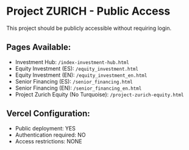 # Project ZURICH - Public Access

This project should be publicly accessible without requiring login.

## Pages Available:
- Investment Hub: `/index-investment-hub.html`
- Equity Investment (ES): `/equity_investment.html`
- Equity Investment (EN): `/equity_investment_en.html`
- Senior Financing (ES): `/senior_financing.html`
- Senior Financing (EN): `/senior_financing_en.html`
- Project Zurich Equity (No Turquoise): `/project-zurich-equity.html`

## Vercel Configuration:
- Public deployment: YES
- Authentication required: NO
- Access restrictions: NONE